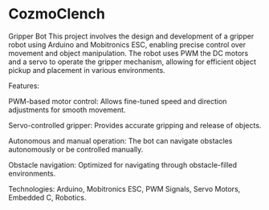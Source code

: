 # CozmoClench

Gripper Bot
This project involves the design and development of a gripper robot using Arduino and Mobitronics ESC, enabling precise control over movement and object manipulation. The robot uses PWM  the DC motors and a servo to operate the gripper mechanism, allowing for efficient object pickup and placement in various environments.

Features:

PWM-based motor control: Allows fine-tuned speed and direction adjustments for smooth movement.

Servo-controlled gripper: Provides accurate gripping and release of objects.

Autonomous and manual operation: The bot can navigate obstacles autonomously or be controlled manually.

Obstacle navigation: Optimized for navigating through obstacle-filled environments.

Technologies: Arduino, Mobitronics ESC, PWM Signals, Servo Motors, Embedded C, Robotics.
